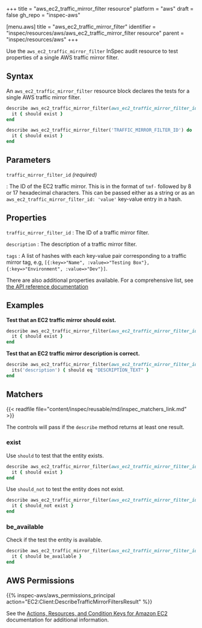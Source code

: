 +++
title = "aws_ec2_traffic_mirror_filter resource"
platform = "aws"
draft = false
gh_repo = "inspec-aws"

[menu.aws]
title = "aws_ec2_traffic_mirror_filter"
identifier = "inspec/resources/aws/aws_ec2_traffic_mirror_filter resource"
parent = "inspec/resources/aws"
+++

Use the `aws_ec2_traffic_mirror_filter` InSpec audit resource to test properties of a single AWS traffic mirror filter.

## Syntax

An `aws_ec2_traffic_mirror_filter` resource block declares the tests for a single AWS traffic mirror filter.

```ruby
describe aws_ec2_traffic_mirror_filter(aws_ec2_traffic_mirror_filter_id: 'TRAFFIC_MIRROR_FILTER_ID') do
  it { should exist }
end
```

```ruby
describe aws_ec2_traffic_mirror_filter('TRAFFIC_MIRROR_FILTER_ID') do
  it { should exist }
end
```

## Parameters

`traffic_mirror_filter_id` _(required)_

: The ID of the EC2 traffic mirror. This is in the format of `tmf-` followed by 8 or 17 hexadecimal characters.
  This can be passed either as a string or as an `aws_ec2_traffic_mirror_filter_id: 'value'` key-value entry in a hash.

## Properties

`traffic_mirror_filter_id`
: The ID of a traffic mirror filter.

`description`
: The description of a traffic mirror filter.

`tags`
: A list of hashes with each key-value pair corresponding to a traffic mirror tag, e.g, `[{:key=>"Name", :value=>"Testing Box"}, {:key=>"Environment", :value=>"Dev"}]`.

There are also additional properties available. For a comprehensive list, see [the API reference documentation](https://docs.aws.amazon.com/AWSEC2/latest/APIReference/API_TrafficMirrorFilter.html)

## Examples

**Test that an EC2 traffic mirror should exist.**

```ruby
describe aws_ec2_traffic_mirror_filter(aws_ec2_traffic_mirror_filter_id: 'TRAFFIC_MIRROR_FILTER_ID') do
  it { should exist }
end
```

**Test that an EC2 traffic mirror description is correct.**

```ruby
describe aws_ec2_traffic_mirror_filter(aws_ec2_traffic_mirror_filter_id: 'TRAFFIC_MIRROR_FILTER_ID') do
  its('description') { should eq "DESCRIPTION_TEXT" }
end
```

## Matchers

{{< readfile file="content/inspec/reusable/md/inspec_matchers_link.md" >}}

The controls will pass if the `describe` method returns at least one result.

### exist

Use `should` to test that the entity exists.

```ruby
describe aws_ec2_traffic_mirror_filter(aws_ec2_traffic_mirror_filter_id: 'TRAFFIC_MIRROR_FILTER_ID') do
  it { should exist }
end
```

Use `should_not` to test the entity does not exist.

```ruby
describe aws_ec2_traffic_mirror_filter(aws_ec2_traffic_mirror_filter_id: 'TRAFFIC_MIRROR_FILTER_ID') do
  it { should_not exist }
end
```

### be_available

Check if the test the entity is available.

```ruby
describe aws_ec2_traffic_mirror_filter(aws_ec2_traffic_mirror_filter_id: 'TRAFFIC_MIRROR_FILTER_ID') do
  it { should be_available }
end
```

## AWS Permissions

{{% inspec-aws/aws_permissions_principal action="EC2:Client:DescribeTrafficMirrorFiltersResult" %}}

See the [Actions, Resources, and Condition Keys for Amazon EC2](https://docs.aws.amazon.com/IAM/latest/UserGuide/list_amazonec2.html) documentation for additional information.
